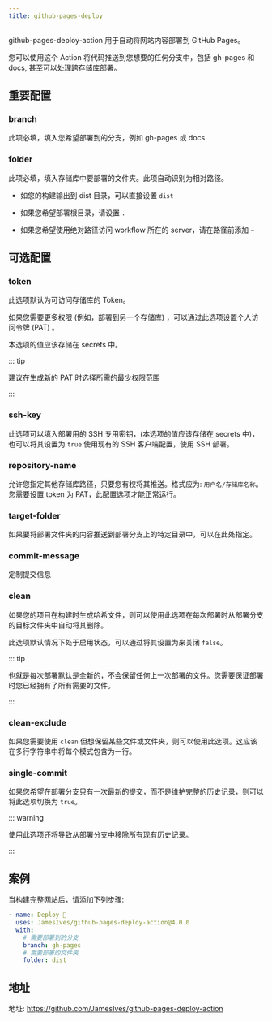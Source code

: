 ```yaml
---
title: github-pages-deploy
---
```


github-pages-deploy-action 用于自动将网站内容部署到 GitHub Pages。

您可以使用这个 Action 将代码推送到您想要的任何分支中，包括 gh-pages 和 docs, 甚至可以处理跨存储库部署。

## 重要配置

### branch

此项必填，填入您希望部署到的分支，例如 gh-pages 或 docs

### folder

此项必填，填入存储库中要部署的文件夹。此项自动识别为相对路径。

- 如您的构建输出到 dist 目录，可以直接设置 `dist`

- 如果您希望部署根目录，请设置 `.`

- 如果您希望使用绝对路径访问 workflow 所在的 server，请在路径前添加 `~`

## 可选配置

### token

此选项默认为可访问存储库的 Token。

如果您需要更多权限 (例如，部署到另一个存储库) ，可以通过此选项设置个人访问令牌 (PAT) 。

本选项的值应该存储在 secrets 中。

::: tip

建议在生成新的 PAT 时选择所需的最少权限范围

:::

### ssh-key

此选项可以填入部署用的 SSH 专用密钥，(本选项的值应该存储在 secrets 中)，也可以将其设置为 `true` 使用现有的 SSH 客户端配置，使用 SSH 部署。

### repository-name

允许您指定其他存储库路径，只要您有权将其推送。格式应为: `用户名/存储库名称`。您需要设置 token 为 PAT，此配置选项才能正常运行。

### target-folder

如果要将部署文件夹的内容推送到部署分支上的特定目录中，可以在此处指定。

### commit-message

定制提交信息

### clean

如果您的项目在构建时生成哈希文件，则可以使用此选项在每次部署时从部署分支的目标文件夹中自动将其删除。

此选项默认情况下处于启用状态，可以通过将其设置为来关闭 `false`。

::: tip

也就是每次部署默认是全新的，不会保留任何上一次部署的文件。您需要保证部署时您已经拥有了所有需要的文件。

:::

### clean-exclude

如果您需要使用 `clean` 但想保留某些文件或文件夹，则可以使用此选项。这应该在多行字符串中将每个模式包含为一行。

### single-commit

如果您希望在部署分支只有一次最新的提交，而不是维护完整的历史记录，则可以将此选项切换为 `true`。

::: warning

使用此选项还将导致从部署分支中移除所有现有历史记录。

:::

## 案例

当构建完整网站后，请添加下列步骤:

```yml
- name: Deploy 🚀
  uses: JamesIves/github-pages-deploy-action@4.0.0
  with:
    # 需要部署到的分支
    branch: gh-pages
    # 需要部署的文件夹
    folder: dist
```

## 地址

地址: <https://github.com/JamesIves/github-pages-deploy-action>
